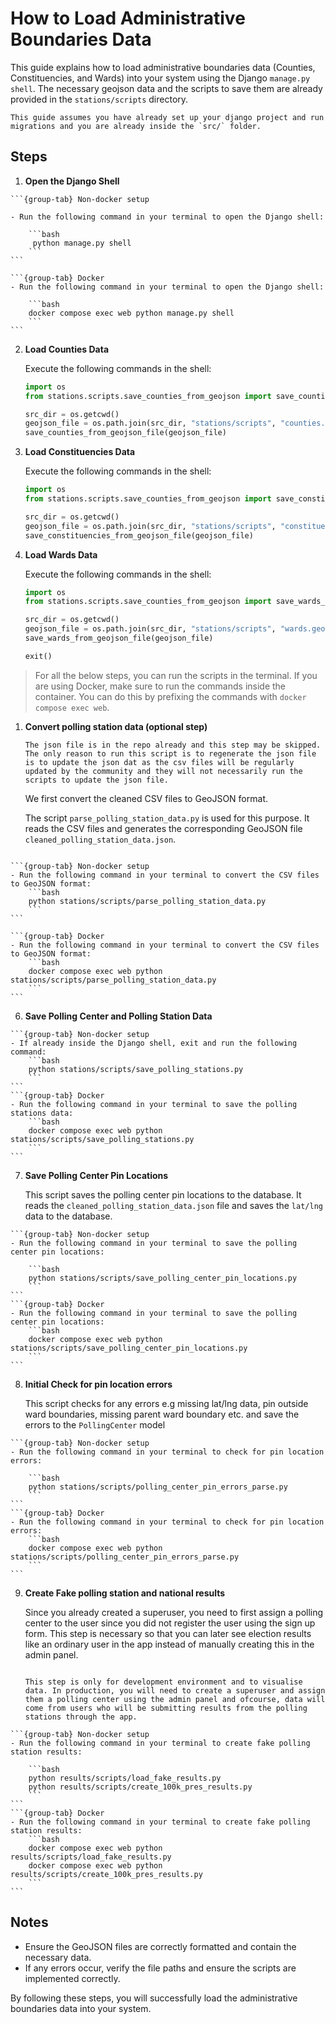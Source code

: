 # How to Load Administrative Boundaries Data

This guide explains how to load administrative boundaries data (Counties, Constituencies, and Wards) into your system using the Django `manage.py shell`. The necessary geojson data and the scripts to save them are already provided in the `stations/scripts` directory.

```{important}
This guide assumes you have already set up your django project and run migrations and you are already inside the `src/` folder.
```

## Steps

1. **Open the Django Shell**

````{tabs}
```{group-tab} Non-docker setup

- Run the following command in your terminal to open the Django shell:

    ```bash
     python manage.py shell
    ```
```

```{group-tab} Docker
- Run the following command in your terminal to open the Django shell:

    ```bash
    docker compose exec web python manage.py shell
    ```
```
````

2. **Load Counties Data**

    Execute the following commands in the shell:

    ```python
    import os
    from stations.scripts.save_counties_from_geojson import save_counties_from_geojson_file

    src_dir = os.getcwd()
    geojson_file = os.path.join(src_dir, "stations/scripts", "counties.geojson")
    save_counties_from_geojson_file(geojson_file)
    ```

3. **Load Constituencies Data**

    Execute the following commands in the shell:

    ```python
    import os
    from stations.scripts.save_counties_from_geojson import save_constituencies_from_geojson_file

    src_dir = os.getcwd()
    geojson_file = os.path.join(src_dir, "stations/scripts", "constituencies.geojson")
    save_constituencies_from_geojson_file(geojson_file)
    ```

4. **Load Wards Data**

    Execute the following commands in the shell:

    ```python
    import os
    from stations.scripts.save_counties_from_geojson import save_wards_from_geojson_file

    src_dir = os.getcwd()
    geojson_file = os.path.join(src_dir, "stations/scripts", "wards.geojson")
    save_wards_from_geojson_file(geojson_file)

    exit()
    ```

> For all the below steps, you can run the scripts in the terminal.
> If you are using Docker, make sure to run the commands inside the container.
> You can do this by prefixing the commands with `docker compose exec web`.
>

1. **Convert polling station data (optional step)**

    ```{caution}
    The json file is in the repo already and this step may be skipped. The only reason to run this script is to regenerate the json file is to update the json dat as the csv files will be regularly updated by the community and they will not necessarily run the scripts to update the json file.
    ```

    We first convert the cleaned CSV files to GeoJSON format.

    The script `parse_polling_station_data.py` is used for this purpose. It reads the CSV files and generates the corresponding GeoJSON file `cleaned_polling_station_data.json`.

````{tabs}

```{group-tab} Non-docker setup
- Run the following command in your terminal to convert the CSV files to GeoJSON format:
    ```bash
    python stations/scripts/parse_polling_station_data.py
    ```
```

```{group-tab} Docker
- Run the following command in your terminal to convert the CSV files to GeoJSON format:
    ```bash
    docker compose exec web python stations/scripts/parse_polling_station_data.py
    ```
```

````

6. **Save Polling Center and Polling Station Data**

````{tabs}
```{group-tab} Non-docker setup
- If already inside the Django shell, exit and run the following command:
    ```bash
    python stations/scripts/save_polling_stations.py
    ```
```
```{group-tab} Docker
- Run the following command in your terminal to save the polling stations data:
    ```bash
    docker compose exec web python stations/scripts/save_polling_stations.py
    ```
```

````

7. **Save Polling Center Pin Locations**

    This script saves the polling center pin locations to the database. It reads the `cleaned_polling_station_data.json` file and saves the `lat/lng` data to the database.

````{tabs}
```{group-tab} Non-docker setup
- Run the following command in your terminal to save the polling center pin locations:

    ```bash
    python stations/scripts/save_polling_center_pin_locations.py
    ```
```
```{group-tab} Docker
- Run the following command in your terminal to save the polling center pin locations:
    ```bash
    docker compose exec web python stations/scripts/save_polling_center_pin_locations.py
    ```
```

````

8. **Initial Check for pin location errors**

    This script checks for any errors e.g missing lat/lng data, pin outside ward boundaries, missing parent ward boundary etc. and save the errors to the `PollingCenter` model

````{tabs}
```{group-tab} Non-docker setup
- Run the following command in your terminal to check for pin location errors:

    ```bash
    python stations/scripts/polling_center_pin_errors_parse.py
    ```
```
```{group-tab} Docker
- Run the following command in your terminal to check for pin location errors:
    ```bash
    docker compose exec web python stations/scripts/polling_center_pin_errors_parse.py
    ```
```

````

9. **Create Fake polling station and national results**

    Since you already created a superuser, you need to first assign a polling center to the user since you did not register the user using the sign up form. This step is necessary so that you can later see election results like an ordinary user in the app instead of manually creating this in the admin panel.

    ```{caution}

    This step is only for development environment and to visualise data. In production, you will need to create a superuser and assign them a polling center using the admin panel and ofcourse, data will come from users who will be submitting results from the polling stations through the app.
    ```

````{tabs}
```{group-tab} Non-docker setup
- Run the following command in your terminal to create fake polling station results:

    ```bash
    python results/scripts/load_fake_results.py
    python results/scripts/create_100k_pres_results.py
    ```
```
```{group-tab} Docker
- Run the following command in your terminal to create fake polling station results:
    ```bash
    docker compose exec web python results/scripts/load_fake_results.py
    docker compose exec web python results/scripts/create_100k_pres_results.py
    ```
```
````

## Notes

- Ensure the GeoJSON files are correctly formatted and contain the necessary data.
- If any errors occur, verify the file paths and ensure the scripts are implemented correctly.

By following these steps, you will successfully load the administrative boundaries data into your system.
